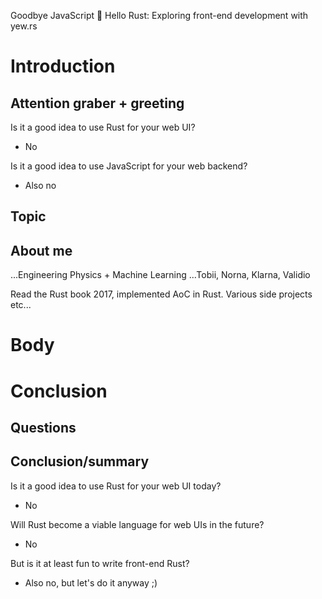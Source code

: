 Goodbye JavaScript 👋 Hello Rust: Exploring front-end development with yew.rs 

# Introduction
## Attention graber + greeting
Is it a good idea to use Rust for your web UI?

- No

Is it a good idea to use JavaScript for your web backend?

- Also no

## Topic

## About me
...Engineering Physics + Machine Learning
...Tobii, Norna, Klarna, Validio

Read the Rust book 2017, implemented AoC in Rust. Various side projects etc...

# Body

# Conclusion

## Questions

## Conclusion/summary

Is it a good idea to use Rust for your web UI today?

- No

Will Rust become a viable language for web UIs in the future?

- No

But is it at least fun to write front-end Rust?

- Also no, but let's do it anyway ;)
